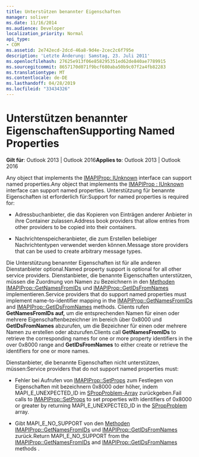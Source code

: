 ```yaml
---
title: Unterstützen benannter Eigenschaften
manager: soliver
ms.date: 11/16/2014
ms.audience: Developer
localization_priority: Normal
api_type:
- COM
ms.assetid: 2e742ecd-2dcd-46a8-9d4e-2cec2c6f795e
description: 'Letzte Änderung: Samstag, 23. Juli 2011'
ms.openlocfilehash: 27625e913f06e858295351ed62de840ae7789915
ms.sourcegitcommit: 8657170d071f9bcf680aba50b9c07f2a4fb82283
ms.translationtype: MT
ms.contentlocale: de-DE
ms.lasthandoff: 04/28/2019
ms.locfileid: "33434326"
---
```

# <a name="supporting-named-properties"></a><span data-ttu-id="1b4d9-103">Unterstützen benannter Eigenschaften</span><span class="sxs-lookup"><span data-stu-id="1b4d9-103">Supporting Named Properties</span></span>

  
  
<span data-ttu-id="1b4d9-104">**Gilt für**: Outlook 2013 | Outlook 2016</span><span class="sxs-lookup"><span data-stu-id="1b4d9-104">**Applies to**: Outlook 2013 | Outlook 2016</span></span> 
  
<span data-ttu-id="1b4d9-105">Any object that implements the [IMAPIProp: IUnknown](imapipropiunknown.md) interface can support named properties.</span><span class="sxs-lookup"><span data-stu-id="1b4d9-105">Any object that implements the [IMAPIProp : IUnknown](imapipropiunknown.md) interface can support named properties.</span></span> <span data-ttu-id="1b4d9-106">Unterstützung für benannte Eigenschaften ist erforderlich für:</span><span class="sxs-lookup"><span data-stu-id="1b4d9-106">Support for named properties is required for:</span></span> 
  
- <span data-ttu-id="1b4d9-107">Adressbuchanbieter, die das Kopieren von Einträgen anderer Anbieter in ihre Container zulassen.</span><span class="sxs-lookup"><span data-stu-id="1b4d9-107">Address book providers that allow entries from other providers to be copied into their containers.</span></span>
    
- <span data-ttu-id="1b4d9-108">Nachrichtenspeicheranbieter, die zum Erstellen beliebiger Nachrichtentypen verwendet werden können.</span><span class="sxs-lookup"><span data-stu-id="1b4d9-108">Message store providers that can be used to create arbitrary message types.</span></span>
    
<span data-ttu-id="1b4d9-109">Die Unterstützung benannter Eigenschaften ist für alle anderen Dienstanbieter optional.</span><span class="sxs-lookup"><span data-stu-id="1b4d9-109">Named property support is optional for all other service providers.</span></span> <span data-ttu-id="1b4d9-110">Dienstanbieter, die benannte Eigenschaften unterstützen, müssen die Zuordnung von Namen zu Bezeichnern in den [Methoden IMAPIProp::GetNamesFromIDs](imapiprop-getnamesfromids.md) und [IMAPIProp::GetIDsFromNames](imapiprop-getidsfromnames.md) implementieren.</span><span class="sxs-lookup"><span data-stu-id="1b4d9-110">Service providers that do support named properties must implement name-to-identifier mapping in the [IMAPIProp::GetNamesFromIDs](imapiprop-getnamesfromids.md) and [IMAPIProp::GetIDsFromNames](imapiprop-getidsfromnames.md) methods.</span></span> <span data-ttu-id="1b4d9-111">Clients rufen **GetNamesFromIDs auf,** um die entsprechenden Namen für einen oder mehrere Eigenschaftenbezeichner im bereich über 0x8000 und **GetIDsFromNames** abzurufen, um die Bezeichner für einen oder mehrere Namen zu erstellen oder abzurufen.</span><span class="sxs-lookup"><span data-stu-id="1b4d9-111">Clients call **GetNamesFromIDs** to retrieve the corresponding names for one or more property identifiers in the over 0x8000 range and **GetIDsFromNames** to either create or retrieve the identifiers for one or more names.</span></span> 
  
<span data-ttu-id="1b4d9-112">Dienstanbieter, die benannte Eigenschaften nicht unterstützen, müssen:</span><span class="sxs-lookup"><span data-stu-id="1b4d9-112">Service providers that do not support named properties must:</span></span>
  
- <span data-ttu-id="1b4d9-113">Fehler bei Aufrufen von [IMAPIProp::SetProps](imapiprop-setprops.md) zum Festlegen von Eigenschaften mit bezeichnern 0x8000 oder höher, indem MAPI_E_UNEXPECTED_ID im [SPropProblem-Array](spropproblem.md) zurückgeben.</span><span class="sxs-lookup"><span data-stu-id="1b4d9-113">Fail calls to [IMAPIProp::SetProps](imapiprop-setprops.md) to set properties with identifiers of 0x8000 or greater by returning MAPI_E_UNEXPECTED_ID in the [SPropProblem](spropproblem.md) array.</span></span> 
    
- <span data-ttu-id="1b4d9-114">Gibt MAPI_E_NO_SUPPORT von den [Methoden IMAPIProp::GetNamesFromIDs](imapiprop-getnamesfromids.md) und [IMAPIProp::GetIDsFromNames](imapiprop-getidsfromnames.md) zurück.</span><span class="sxs-lookup"><span data-stu-id="1b4d9-114">Return MAPI_E_NO_SUPPORT from the [IMAPIProp::GetNamesFromIDs](imapiprop-getnamesfromids.md) and [IMAPIProp::GetIDsFromNames](imapiprop-getidsfromnames.md) methods .</span></span> 
    

